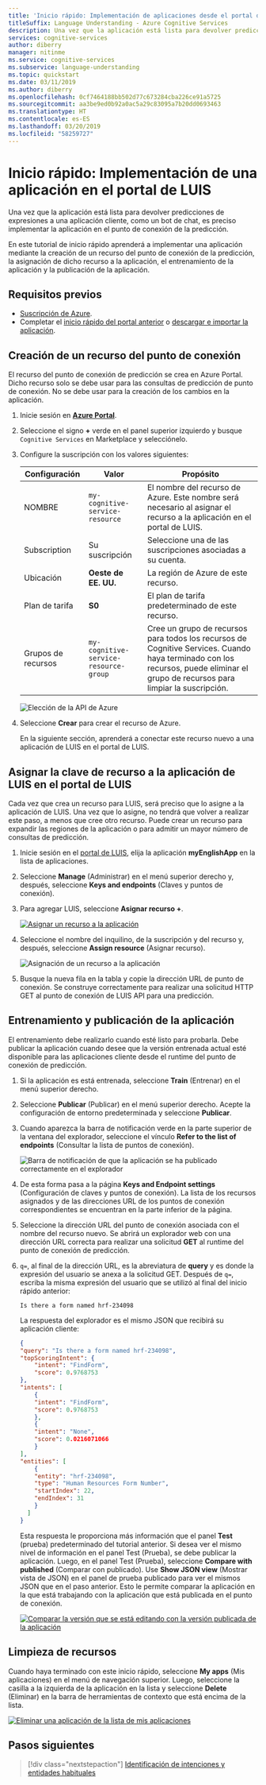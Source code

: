 ```yaml
---
title: 'Inicio rápido: Implementación de aplicaciones desde el portal de LUIS'
titleSuffix: Language Understanding - Azure Cognitive Services
description: Una vez que la aplicación está lista para devolver predicciones de expresiones a una aplicación cliente, como un bot de chat, es preciso implementar la aplicación en el punto de conexión de la predicción. En este tutorial de inicio rápido aprenderá a implementar una aplicación mediante la creación de un recurso del punto de conexión de la predicción, la asignación de dicho recurso a la aplicación, el entrenamiento de la aplicación y la publicación de la aplicación.
services: cognitive-services
author: diberry
manager: nitinme
ms.service: cognitive-services
ms.subservice: language-understanding
ms.topic: quickstart
ms.date: 03/11/2019
ms.author: diberry
ms.openlocfilehash: 0cf7464188bb502d77c673284cba226ce91a5725
ms.sourcegitcommit: aa3be9ed0b92a0ac5a29c83095a7b20dd0693463
ms.translationtype: HT
ms.contentlocale: es-ES
ms.lasthandoff: 03/20/2019
ms.locfileid: "58259727"
---
```

# <a name="quickstart-deploy-an-app-in-the-luis-portal"></a>Inicio rápido: Implementación de una aplicación en el portal de LUIS

Una vez que la aplicación está lista para devolver predicciones de expresiones a una aplicación cliente, como un bot de chat, es preciso implementar la aplicación en el punto de conexión de la predicción. 

En este tutorial de inicio rápido aprenderá a implementar una aplicación mediante la creación de un recurso del punto de conexión de la predicción, la asignación de dicho recurso a la aplicación, el entrenamiento de la aplicación y la publicación de la aplicación. 

## <a name="prerequisites"></a>Requisitos previos

* [Suscripción de Azure](https://azure.microsoft.com/free).
* Completar el [inicio rápido del portal anterior](get-started-portal-build-app.md) o [descargar e importar la aplicación](https://github.com/Azure-Samples/cognitive-services-language-understanding/blob/master/documentation-samples/quickstarts/in-portal/build-portal-app.json). 


## <a name="create-endpoint-resource"></a>Creación de un recurso del punto de conexión

El recurso del punto de conexión de predicción se crea en Azure Portal. Dicho recurso solo se debe usar para las consultas de predicción de punto de conexión. No se debe usar para la creación de los cambios en la aplicación. 

1. Inicie sesión en **[Azure Portal](https://ms.portal.azure.com/)**. 

1. Seleccione el signo **+** verde en el panel superior izquierdo y busque `Cognitive Services` en Marketplace y selecciónelo. 

1. Configure la suscripción con los valores siguientes:

    |Configuración|Valor|Propósito|
    |--|--|--|
    |NOMBRE|`my-cognitive-service-resource`|El nombre del recurso de Azure. Este nombre será necesario al asignar el recurso a la aplicación en el portal de LUIS.|
    |Subscription|Su suscripción|Seleccione una de las suscripciones asociadas a su cuenta.|
    |Ubicación|**Oeste de EE. UU.**|La región de Azure de este recurso.|
    |Plan de tarifa|**S0**|El plan de tarifa predeterminado de este recurso.|
    |Grupos de recursos|`my-cognitive-service-resource-group`|Cree un grupo de recursos para todos los recursos de Cognitive Services. Cuando haya terminado con los recursos, puede eliminar el grupo de recursos para limpiar la suscripción. | 

    ![Elección de la API de Azure](./media/get-started-portal-deploy-app/create-cognitive-services-resource.png) 

1. Seleccione **Crear** para crear el recurso de Azure. 

    En la siguiente sección, aprenderá a conectar este recurso nuevo a una aplicación de LUIS en el portal de LUIS. 

## <a name="assign-the-resource-key-to-the-luis-app-in-the-luis-portal"></a>Asignar la clave de recurso a la aplicación de LUIS en el portal de LUIS

Cada vez que crea un recurso para LUIS, será preciso que lo asigne a la aplicación de LUIS. Una vez que lo asigne, no tendrá que volver a realizar este paso, a menos que cree otro recurso. Puede crear un recurso para expandir las regiones de la aplicación o para admitir un mayor número de consultas de predicción. 

1. Inicie sesión en el [portal de LUIS](https://www.luis.ai), elija la aplicación **myEnglishApp** en la lista de aplicaciones.

1. Seleccione **Manage** (Administrar) en el menú superior derecho y, después, seleccione **Keys and endpoints** (Claves y puntos de conexión).

1. Para agregar LUIS, seleccione **Asignar recurso +**.

    [![Asignar un recurso a la aplicación](./media/get-started-portal-deploy-app/assign-resource-button.png)](./media/get-started-portal-deploy-app/assign-resource-button.png#lightbox)

1. Seleccione el nombre del inquilino, de la suscripción y del recurso y, después, seleccione **Assign resource** (Asignar recurso). 

    ![Asignación de un recurso a la aplicación](./media/get-started-portal-deploy-app/assign-resource.png)

1. Busque la nueva fila en la tabla y copie la dirección URL de punto de conexión. Se construye correctamente para realizar una solicitud HTTP GET al punto de conexión de LUIS API para una predicción. 

## <a name="train-and-publish-the-app"></a>Entrenamiento y publicación de la aplicación 

El entrenamiento debe realizarlo cuando esté listo para probarla. Debe publicar la aplicación cuando desee que la versión entrenada actual esté disponible para las aplicaciones cliente desde el runtime del punto de conexión de predicción. 

1. Si la aplicación es está entrenada, seleccione **Train** (Entrenar) en el menú superior derecho.

1. Seleccione **Publicar** (Publicar) en el menú superior derecho. Acepte la configuración de entorno predeterminada y seleccione **Publicar**.

1. Cuando aparezca la barra de notificación verde en la parte superior de la ventana del explorador, seleccione el vínculo **Refer to the list of endpoints** (Consultar la lista de puntos de conexión). 

    ![Barra de notificación de que la aplicación se ha publicado correctamente en el explorador](./media/get-started-portal-deploy-app/successfully-published-notification.png)

1. De esta forma pasa a la página **Keys and Endpoint settings** (Configuración de claves y puntos de conexión). La lista de los recursos asignados y de las direcciones URL de los puntos de conexión correspondientes se encuentran en la parte inferior de la página. 

1. Seleccione la dirección URL del punto de conexión asociada con el nombre del recurso nuevo. Se abrirá un explorador web con una dirección URL correcta para realizar una solicitud **GET** al runtime del punto de conexión de predicción. 

1. `q=`, al final de la dirección URL, es la abreviatura de **query** y es donde la expresión del usuario se anexa a la solicitud GET. Después de `q=`, escriba la misma expresión del usuario que se utilizó al final del inicio rápido anterior:

    ```Is there a form named hrf-234098```

    La respuesta del explorador es el mismo JSON que recibirá su aplicación cliente:

    ```JSON
    {
    "query": "Is there a form named hrf-234098",
    "topScoringIntent": {
        "intent": "FindForm",
        "score": 0.9768753
    },
    "intents": [
        {
        "intent": "FindForm",
        "score": 0.9768753
        },
        {
        "intent": "None",
        "score": 0.0216071066
        }
    ],
    "entities": [
        {
        "entity": "hrf-234098",
        "type": "Human Resources Form Number",
        "startIndex": 22,
        "endIndex": 31
        }
      ]
    }
    ```

    Esta respuesta le proporciona más información que el panel **Test** (prueba) predeterminado del tutorial anterior. Si desea ver el mismo nivel de información en el panel Test (Prueba), se debe publicar la aplicación. Luego, en el panel Test (Prueba), seleccione **Compare with published** (Comparar con publicado). Use **Show JSON view** (Mostrar vista de JSON) en el panel de prueba publicado para ver el mismos JSON que en el paso anterior. Esto le permite comparar la aplicación en la que está trabajando con la aplicación que está publicada en el punto de conexión.

    [![Comparar la versión que se está editando con la versión publicada de la aplicación](./media/get-started-portal-deploy-app/compare-test-pane.png)](./media/get-started-portal-deploy-app/compare-test-pane.png#lightbox)


## <a name="clean-up-resources"></a>Limpieza de recursos
Cuando haya terminado con este inicio rápido, seleccione **My apps** (Mis aplicaciones) en el menú de navegación superior. Luego, seleccione la casilla a la izquierda de la aplicación en la lista y seleccione **Delete** (Eliminar) en la barra de herramientas de contexto que está encima de la lista. 

[![Eliminar una aplicación de la lista de mis aplicaciones](./media/get-started-portal-build-app/delete-app.png)](./media/get-started-portal-build-app/delete-app.png#lightbox)

## <a name="next-steps"></a>Pasos siguientes

> [!div class="nextstepaction"]
> [Identificación de intenciones y entidades habituales](luis-tutorial-prebuilt-intents-entities.md)
